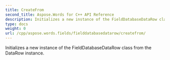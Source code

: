 ```yaml
---
title: CreateFrom
second_title: Aspose.Words for C++ API Reference
description: Initializes a new instance of the FieldDatabaseDataRow class from the DataRow instance. 
type: docs
weight: 0
url: /cpp/aspose.words.fields/fielddatabasedatarow/createfrom/
---
```


Initializes a new instance of the FieldDatabaseDataRow class from the DataRow instance. 

